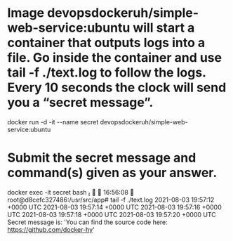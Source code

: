 # Image devopsdockeruh/simple-web-service:ubuntu will start a container that outputs logs into a file. Go inside the container and use tail -f ./text.log to follow the logs. Every 10 seconds the clock will send you a “secret message”.
docker run -d -it --name secret devopsdockeruh/simple-web-service:ubuntu

# Submit the secret message and command(s) given as your answer.
docker exec -it secret bash                                                            ✔ ╱ 16:56:08 
root@d8cefc327486:/usr/src/app# tail -f ./text.log
2021-08-03 19:57:12 +0000 UTC
2021-08-03 19:57:14 +0000 UTC
2021-08-03 19:57:16 +0000 UTC
2021-08-03 19:57:18 +0000 UTC
2021-08-03 19:57:20 +0000 UTC
Secret message is: 'You can find the source code here: https://github.com/docker-hy'